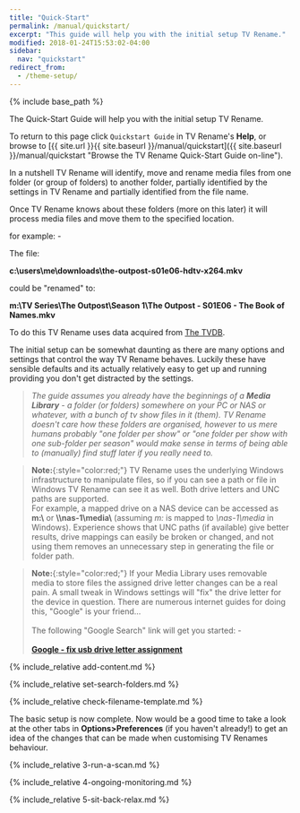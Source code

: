 ```yaml
---
title: "Quick-Start"
permalink: /manual/quickstart/
excerpt: "This guide will help you with the initial setup TV Rename."
modified: 2018-01-24T15:53:02-04:00
sidebar:
  nav: "quickstart"
redirect_from:
  - /theme-setup/
---
```


{% include base_path %}

The Quick-Start Guide will help you with the initial setup TV Rename.

To return to this page click `Quickstart Guide` in TV&nbsp;Rename's **Help**, or browse to [{{ site.url }}{{ site.baseurl }}/manual/quickstart]({{ site.baseurl }}/manual/quickstart "Browse the TV&nbsp;Rename Quick-Start Guide on-line").

In a nutshell TV&nbsp;Rename will identify, move and rename media files from one folder (or group of folders) to another folder, partially identified by the settings in TV&nbsp;Rename and partially identified from the file name.

Once TV&nbsp;Rename knows about these folders (more on this later) it will process media files and move them to the specified location.

for example:&nbsp;-

The file: 

**c:\users\me\downloads\the-outpost-s01e06-hdtv-x264.mkv**  

could be "renamed" to:

**m:\TV Series\The Outpost\Season 1\The Outpost - S01E06 - The Book of Names.mkv**


To do this TV&nbsp;Rename uses data acquired from [The&nbsp;TVDB](http://thetvdb.com 'Visit thetvdb.com').

The initial setup can be somewhat daunting as there are many options and settings that control the way TV&nbsp;Rename behaves. Luckily these have sensible defaults and its actually relatively easy to get up and running providing you don't get distracted by the settings.  

> _The guide assumes you already have the beginnings of a **Media Library** - a folder (or folders) somewhere on your PC or NAS or whatever, with a bunch of tv show files in it (them). TV&nbsp;Rename doesn't care how these folders are organised, however to us mere humans probably "one folder per show" or "one folder per show with one sub-folder per season" would make sense in terms of being able to (manually) find stuff later if you really need to._

> **Note:**{:style="color:red;"} TV&nbsp;Rename uses the underlying Windows infrastructure to manipulate files, so if you can see a path or file in Windows TV&nbsp;Rename can see it as well. Both drive letters and UNC paths are supported.<br />
For example, a mapped drive on a NAS device can be accessed as **m:\\** or **\\\\nas-1\media\\** (assuming *m:* is mapped to *\\nas-1\media* in Windows). Experience shows that UNC paths (if available) give better results, drive mappings can easily be broken or changed, and not using them removes an unnecessary step in generating the file or folder path.

> **Note:**{:style="color:red;"} If your Media Library uses removable media to store files the assigned drive letter changes can be a real pain. A small tweak in Windows settings will "fix" the drive letter for the device in question. There are numerous internet guides for doing this, "Google" is your friend...<br /><br />
The following "Google Search" link will get you started:&nbsp;-<br /><br />
**[Google - fix usb drive letter assignment]( https://www.google.co.uk/search?q=fix+usb+drive+letter+assignment "Perform Google search")**

{% include_relative add-content.md %}

{% include_relative set-search-folders.md %}

{% include_relative check-filename-template.md %}

The basic setup is now complete. Now would be a good time to take a look at the other tabs in **Options>Preferences** (if you haven't already!) to get an idea of the changes that can be made when customising TV&nbsp;Renames behaviour.

{% include_relative 3-run-a-scan.md %}

{% include_relative 4-ongoing-monitoring.md %}

{% include_relative 5-sit-back-relax.md %}

